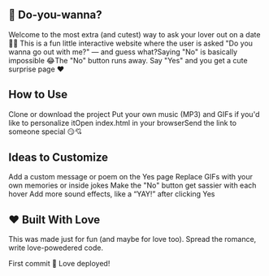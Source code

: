## 💌 Do-you-wanna?

Welcome to the most extra (and cutest) way to ask your lover out on a date 🥰✨
This is a fun little interactive website where the user is asked "Do you wanna go out with me?" — and guess what?Saying "No" is basically impossible 😂The "No" button runs away. Say "Yes" and you get a cute surprise page ❤️

## How to Use

Clone or download the project Put your own music (MP3) and GIFs if you'd like to personalize itOpen index.html in your browserSend the link to someone special 😏💘

## Ideas to Customize

Add a custom message or poem on the Yes page Replace GIFs with your own memories or inside jokes Make the "No" button get sassier with each hover Add more sound effects, like a “YAY!” after clicking Yes

## ❤ Built With Love

This was made just for fun (and maybe for love too). Spread the romance, write love-powedered code.

First commit 💌 Love deployed!